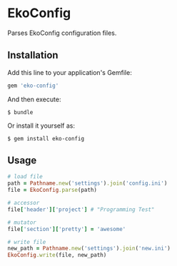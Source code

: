 # EkoConfig

Parses EkoConfig configuration files.

## Installation

Add this line to your application's Gemfile:

```ruby
gem 'eko-config'
```

And then execute:

    $ bundle

Or install it yourself as:

    $ gem install eko-config

## Usage

```ruby
# load file
path = Pathname.new('settings').join('config.ini')
file = EkoConfig.parse(path)

# accessor
file['header']['project'] # "Programming Test"

# mutator
file['section']['pretty'] = 'awesome'

# write file
new_path = Pathname.new('settings').join('new.ini')
EkoConfig.write(file, new_path)
```
